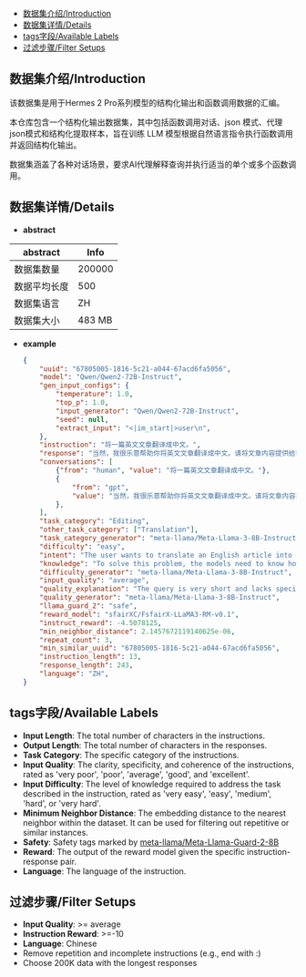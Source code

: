- [数据集介绍/Introduction](#------introduction)
- [数据集详情/Details](#------details)
- [tags字段/Available Labels](#tags---available-labels)
- [过滤步骤/Filter Setups](#-----filter-setups)

## 数据集介绍/Introduction

该数据集是用于Hermes 2 Pro系列模型的结构化输出和函数调用数据的汇编。

本仓库包含一个结构化输出数据集，其中包括函数调用对话、json 模式、代理 json模式和结构化提取样本，旨在训练 LLM 模型根据自然语言指令执行函数调用并返回结构化输出。

数据集涵盖了各种对话场景，要求AI代理解释查询并执行适当的单个或多个函数调用。

## 数据集详情/Details

- **abstract**

|  abstract  | Info |
| --| ---- |
| 数据集数量    | 200000 |
| 数据平均长度 | 500 |
| 数据集语言    | ZH |
| 数据集大小 | 483 MB |

- **example**

	```json
	{
	    "uuid": "67805005-1816-5c21-a044-67acd6fa5056",
	    "model": "Qwen/Qwen2-72B-Instruct",
	    "gen_input_configs": {
	        "temperature": 1.0,
	        "top_p": 1.0,
	        "input_generator": "Qwen/Qwen2-72B-Instruct",
	        "seed": null,
	        "extract_input": "<|im_start|>user\n",
	    },
	    "instruction": "将一篇英文文章翻译成中文。",
	    "response": "当然，我很乐意帮助你将英文文章翻译成中文。请将文章内容提供给我，我将尽快为您翻译。不过，由于我无法直接接收文件或长篇文本，您可以将文章的主要部分或关键段落粘贴在消息中，我将尽力为您翻译。如果文章过长，您可以分多次发送，或者提供文章的链接，如果可能的话。请将文章内容发给我，我将开始翻译。请注意，虽然我会尽力提供准确的翻译，但有些文化背景、专业术语或特定表达可能需要额外的上下文才能完全准确地翻译。如果有任何具体要求或需要特别注意的地方，请随时告诉我。期待收到文章内容，以便开始翻译工作。",
	    "conversations": [
	        {"from": "human", "value": "将一篇英文文章翻译成中文。"},
	        {
	            "from": "gpt",
	            "value": "当然，我很乐意帮助你将英文文章翻译成中文。请将文章内容提供给我，我将尽快为您翻译。不过，由于我无法直接接收文件或长篇文本，您可以将文章的主要部分或关键段落粘贴在消息中，我将尽力为您翻译。如果文章过长，您可以分多次发送，或者提供文章的链接，如果可能的话。请将文章内容发给我，我将开始翻译。请注意，虽然我会尽力提供准确的翻译，但有些文化背景、专业术语或特定表达可能需要额外的上下文才能完全准确地翻译。如果有任何具体要求或需要特别注意的地方，请随时告诉我。期待收到文章内容，以便开始翻译工作。",
	        },
	    ],
	    "task_category": "Editing",
	    "other_task_category": ["Translation"],
	    "task_category_generator": "meta-llama/Meta-Llama-3-8B-Instruct",
	    "difficulty": "easy",
	    "intent": "The user wants to translate an English article into Chinese.",
	    "knowledge": "To solve this problem, the models need to know how to perform machine translation, specifically translating English text to Chinese.",
	    "difficulty_generator": "meta-llama/Meta-Llama-3-8B-Instruct",
	    "input_quality": "average",
	    "quality_explanation": "The query is very short and lacks specific information about the article to be translated, such as the topic, length, and tone. It also does not specify the type of translation required, such as formal or informal. However, it is clear that the user wants to translate an English article into Chinese.",
	    "quality_generator": "meta-llama/Meta-Llama-3-8B-Instruct",
	    "llama_guard_2": "safe",
	    "reward_model": "sfairXC/FsfairX-LLaMA3-RM-v0.1",
	    "instruct_reward": -4.5078125,
	    "min_neighbor_distance": 2.1457672119140625e-06,
	    "repeat_count": 3,
	    "min_similar_uuid": "67805005-1816-5c21-a044-67acd6fa5056",
	    "instruction_length": 13,
	    "response_length": 243,
	    "language": "ZH",
	}
	
	```

	

## tags字段/Available Labels

* **Input Length**: The total number of characters in the instructions.
* **Output Length**: The total number of characters in the responses.
* **Task Category**: The specific category of the instructions.
* **Input Quality**: The clarity, specificity, and coherence of the instructions, rated as 'very poor', 'poor', 'average', 'good', and 'excellent'.
* **Input Difficulty**: The level of knowledge required to address the task described in the instruction, rated as 'very easy', 'easy', 'medium', 'hard', or 'very hard'.
* **Minimum Neighbor Distance**: The embedding distance to the nearest neighbor within the dataset. It can be used for filtering out repetitive or similar instances.
* **Safety**: Safety tags marked by [meta-llama/Meta-Llama-Guard-2-8B](https://huggingface.co/meta-llama/Meta-Llama-Guard-2-8B)
* **Reward**: The output of the reward model given the specific instruction-response pair.
* **Language**: The language of the instruction.

## 过滤步骤/Filter Setups

* **Input Quality**: >= average
* **Instruction Reward**: >=-10
* **Language**: Chinese
* Remove repetition and incomplete instructions (e.g., end with :)
* Choose 200K data with the longest responses
